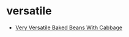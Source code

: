 # versatile

 * [Very Versatile Baked Beans With Cabbage](index/v/very-versatile-baked-beans-with-cabbage.json)
